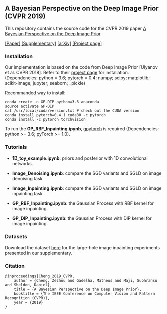 ## A Bayesian Perspective on the Deep Image Prior (CVPR 2019)

This repository contains the source code for the CVPR 2019 paper <u>A Bayesian Perspective on the Deep Image Prior</u>. 

[[Paper]](https://people.cs.umass.edu/~zezhoucheng/gp-dip/gp-dip.pdf)  [[Supplementary]](https://people.cs.umass.edu/~zezhoucheng/gp-dip/gp-dip-supp.pdf) [[arXiv]](https://arxiv.org/abs/1904.07457) [[Project page]](https://people.cs.umass.edu/~zezhoucheng/gp-dip/)  


### Installation

Our implementation is based on the code from Deep Image Prior [Ulyanov et al. CVPR 2018]. Refer to their [project page](https://github.com/DmitryUlyanov/deep-image-prior) for installation. (Dependencies: python = 3.6; pytorch = 0.4; numpy; 
scipy; matplotlib; scikit-image; jupyter; seaborn; \_pickle)

Recommanded way to install: 
```
conda create -n GP-DIP python=3.6 anaconda
source activate GP-DIP
cat /usr/local/cuda/version.txt # check out the CUDA version
conda install pytorch=0.4.1 cuda80 -c pytorch
conda install -c pytorch torchvision 
```

To run the **GP_RBF_Inpainting.ipynb**, [gpytorch](https://github.com/cornellius-gp/gpytorch) is required (Dependencies: python >= 3.6; pyTorch >= 1.0).

### Tutorials

* **1D_toy_example.ipynb**: priors and posterior with 1D convolutional networks.

* **Image_Denoising.ipynb**: compare the SGD variants and SGLD on image denoising task

* **Image_Inpainting.ipynb**: compare the SGD variants and SGLD on image inpainting task

* **GP_RBF_Inpainting.ipynb**: the Gaussian Process with RBF kernel for image inpainting.

* **GP_DIP_Inpainting.ipynb**: the Gaussian Process with DIP kernel for image inpainting.


### Datasets 

Download the dataset [here](https://www.dropbox.com/sh/etej8iipw4fa75g/AABAA84Ng-ZqmJHNAVN6Bi5pa?dl=0) for the large-hole image inpainting experiments presented in our supplementary.

### Citation

```
@inproceedings{Cheng_2019_CVPR,
	author = {Cheng, Zezhou and Gadelha, Matheus and Maji, Subhransu and Sheldon, Daniel},
	title = {A Bayesian Perspective on the Deep Image Prior},
	booktitle = {The IEEE Conference on Computer Vision and Pattern Recognition (CVPR)},
	year = {2019}
}
```
